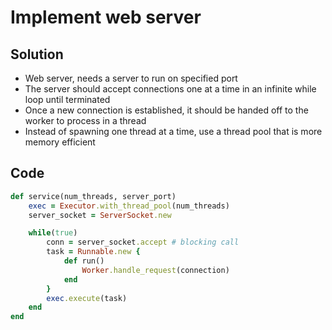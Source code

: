 # Implement web server

## Solution
- Web server, needs a server to run on specified port
- The server should accept connections one at a time in an infinite while loop until terminated
- Once a new connection is established, it should be handed off to the worker to process in a thread
- Instead of spawning one thread at a time, use a thread pool that is more memory efficient

## Code
```ruby
def service(num_threads, server_port)
    exec = Executor.with_thread_pool(num_threads)
    server_socket = ServerSocket.new

    while(true)
        conn = server_socket.accept # blocking call
        task = Runnable.new {
            def run()
                Worker.handle_request(connection)
            end
        }
        exec.execute(task)
    end
end
```
